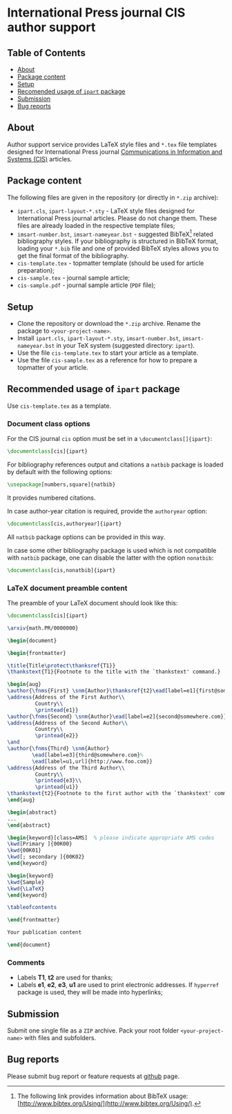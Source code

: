 # International Press journal CIS author support

## Table of Contents

* [About](#about)
* [Package content](#package-content)
* [Setup](#setup)
* [Recomended usage of `ipart` package](#recomended-usage-of-ipart-package)
* [Submission](#submission)
* [Bug reports](#bug-reports)

## About

Author support service provides LaTeX style files and `*.tex` file templates designed for International Press journal
[Communications in Information and Systems (CIS)](http://www.intlpress.com/CIS) articles.

## Package content

The following files are given in the repository (or directly in `*.zip` archive):

* `ipart.cls`, `ipart-layout-*.sty` - LaTeX style files designed for International Press journal articles.
  Please do not change them. These files are already loaded in the respective template files;
* `imsart-number.bst`, `imsart-nameyear.bst` - suggested BibTeX[^1] related bibliography styles.
  If your bibliography is structured in BibTeX format, loading your `*.bib` file
  and one of provided BibTeX styles allows you to get the final format of the bibliography.
* `cis-template.tex` - topmatter template (should be used for article preparation);
* `cis-sample.tex` - journal sample article;
* `cis-sample.pdf` - journal sample article (`PDF` file);

[^1]: The following link provides information about BibTeX usage: [http://www.bibtex.org/Using/](http://www.bibtex.org/Using/).

## Setup
* Clone the repository or download the `*.zip` archive. Rename the package to `<your-project-name>`.
* Install `ipart.cls`, `ipart-layout-*.sty`, `imsart-number.bst`, `imsart-nameyear.bst` in your TeX system (suggested directory: `ipart`).
* Use the file `cis-template.tex` to start your article as a template.
* Use the file `cis-sample.tex` as a reference for how to prepare a topmatter of your article.

## Recommended usage of `ipart` package

Use `cis-template.tex` as a template.

### Document class options

For the CIS journal `cis` option must be set
in a `\documentclass[]{ipart}`:
```latex
\documentclass[cis]{ipart}
```

For bibliography references output and citations a `natbib` package
is loaded by default with the following options:
```latex
\usepackage[numbers,square]{natbib}
```
It provides numbered citations.

In case author-year citation is required, provide the `authoryear` option:
```latex
\documentclass[cis,authoryear]{ipart}
```
All `natbib` package options can be provided in this way.

In case some other bibliography package is used
which is not compatible with `natbib` package,
one can disable the latter with the option `nonatbib`:
```latex
\documentclass[cis,nonatbib]{ipart}
```

### LaTeX document preamble content

The preamble of your LaTeX document should look like this:

```latex
\documentclass[cis]{ipart}

\arxiv{math.PR/0000000}

\begin{document}

\begin{frontmatter}

\title{Title\protect\thanksref{T1}}
\thankstext{T1}{Footnote to the title with the `thankstext' command.}

\begin{aug}
\author{\fnms{First} \snm{Author}\thanksref{t2}\ead[label=e1]{first@somewhere.com}},
\address{Address of the First Author\\
         Country\\
         \printead{e1}}
\author{\fnms{Second} \snm{Author}\ead[label=e2]{second@somewhere.com}},
\address{Address of the Second Author\\
         Country\\
         \printead{e2}}
\and
\author{\fnms{Third} \snm{Author}
        \ead[label=e3]{third@somewhere.com}%
        \ead[label=u1,url]{http://www.foo.com}}
\address{Address of the Third Author\\
         Country\\
         \printead{e3}\\
         \printead{u1}}
\thankstext{t2}{Footnote to the first author with the `thankstext' command.}
\end{aug}

\begin{abstract}
...
\end{abstract}

\begin{keyword}[class=AMS]  % please indicate appropriate AMS codes
\kwd[Primary ]{00K00}
\kwd{00K01}
\kwd[; secondary ]{00K02}
\end{keyword}

\begin{keyword}
\kwd{Sample}
\kwd{\LaTeX}
\end{keyword}

\tableofcontents

\end{frontmatter}

Your publication content

\end{document}
```

### Comments

* Labels **T1**, **t2** are used for thanks;
* Labels **e1**, **e2**, **e3**, **u1** are used to print electronic addresses.
If `hyperref` package is used, they will be made into hyperlinks;

## Submission

Submit one single file as a `ZIP` archive.
Pack your root folder `<your-project-name>` with files and subfolders.

## Bug reports

Please submit bug report or feature requests at
[github](https://github.com/vtex-soft/texsupport.intlpress-cis/issues) page.